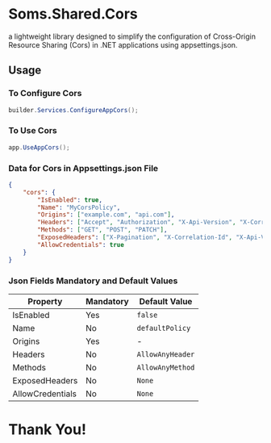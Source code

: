 # Soms.Shared.Cors
a lightweight library designed to simplify the configuration of Cross-Origin Resource Sharing (Cors) in .NET applications using appsettings.json.

## Usage

### To Configure Cors
```csharp
builder.Services.ConfigureAppCors();
```

### To Use Cors
```csharp
app.UseAppCors();
```

### Data for Cors in Appsettings.json File

```json
{
    "cors": {
        "IsEnabled": true,
        "Name": "MyCorsPolicy",
        "Origins": ["example.com", "api.com"],
        "Headers": ["Accept", "Authorization", "X-Api-Version", "X-Correlation-Id"],
        "Methods": ["GET", "POST", "PATCH"],
        "ExposedHeaders": ["X-Pagination", "X-Correlation-Id", "X-Api-Version"],
        "AllowCredentials": true
    }
}
```

### Json Fields Mandatory and Default Values

| Property         | Mandatory  | Default Value     |
|------------------|------------|-------------------|
| IsEnabled        | Yes        | `false`           |
| Name             | No         | `defaultPolicy`   |
| Origins          | Yes        |  -                |
| Headers          | No         | `AllowAnyHeader`  |
| Methods          | No         | `AllowAnyMethod`  |
| ExposedHeaders   | No         | `None`            |
| AllowCredentials | No         | `None`            |

# Thank You!